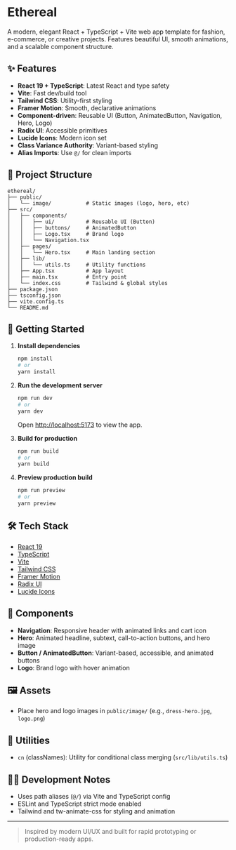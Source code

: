 # Ethereal

A modern, elegant React + TypeScript + Vite web app template for fashion, e-commerce, or creative projects. Features beautiful UI, smooth animations, and a scalable component structure.

## ✨ Features

- **React 19 + TypeScript**: Latest React and type safety
- **Vite**: Fast dev/build tool
- **Tailwind CSS**: Utility-first styling
- **Framer Motion**: Smooth, declarative animations
- **Component-driven**: Reusable UI (Button, AnimatedButton, Navigation, Hero, Logo)
- **Radix UI**: Accessible primitives
- **Lucide Icons**: Modern icon set
- **Class Variance Authority**: Variant-based styling
- **Alias Imports**: Use `@/` for clean imports

## 📁 Project Structure

```
ethereal/
├── public/
│   └── image/           # Static images (logo, hero, etc)
├── src/
│   ├── components/
│   │   ├── ui/          # Reusable UI (Button)
│   │   ├── buttons/     # AnimatedButton
│   │   ├── Logo.tsx     # Brand logo
│   │   └── Navigation.tsx
│   ├── pages/
│   │   └── Hero.tsx     # Main landing section
│   ├── lib/
│   │   └── utils.ts     # Utility functions
│   ├── App.tsx          # App layout
│   ├── main.tsx         # Entry point
│   └── index.css        # Tailwind & global styles
├── package.json
├── tsconfig.json
├── vite.config.ts
└── README.md
```

## 🚀 Getting Started

1. **Install dependencies**
   ```bash
   npm install
   # or
   yarn install
   ```

2. **Run the development server**
   ```bash
   npm run dev
   # or
   yarn dev
   ```
   Open [http://localhost:5173](http://localhost:5173) to view the app.

3. **Build for production**
   ```bash
   npm run build
   # or
   yarn build
   ```

4. **Preview production build**
   ```bash
   npm run preview
   # or
   yarn preview
   ```

## 🛠️ Tech Stack
- [React 19](https://react.dev/)
- [TypeScript](https://www.typescriptlang.org/)
- [Vite](https://vitejs.dev/)
- [Tailwind CSS](https://tailwindcss.com/)
- [Framer Motion](https://www.framer.com/motion/)
- [Radix UI](https://www.radix-ui.com/)
- [Lucide Icons](https://lucide.dev/)

## 🧩 Components
- **Navigation**: Responsive header with animated links and cart icon
- **Hero**: Animated headline, subtext, call-to-action buttons, and hero image
- **Button / AnimatedButton**: Variant-based, accessible, and animated buttons
- **Logo**: Brand logo with hover animation

## 🖼️ Assets
- Place hero and logo images in `public/image/` (e.g., `dress-hero.jpg`, `logo.png`)

## 📝 Utilities
- `cn` (classNames): Utility for conditional class merging (`src/lib/utils.ts`)

## 🧑‍💻 Development Notes
- Uses path aliases (`@/`) via Vite and TypeScript config
- ESLint and TypeScript strict mode enabled
- Tailwind and tw-animate-css for styling and animation

---

> Inspired by modern UI/UX and built for rapid prototyping or production-ready apps.
